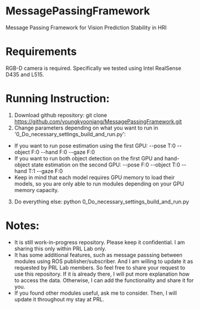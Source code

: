 # MessagePassingFramework
Message Passing Framework for Vision Prediction Stability in HRI

# Requirements 
RGB-D camera is required. Specifically we tested using Intel RealSense D435 and L515.

# Running Instruction: 
1. Download github repository: git clone https://github.com/youngkyoonjang/MessagePassingFramework.git
2. Change parameters depending on what you want to run in '0_Do_necessary_settings_build_and_run.py':
* If you want to run pose estimation using the first GPU: --pose T:0 --object F:0 --hand F:0 --gaze F:0
* If you want to run both object detection on the first GPU and hand-object state estimation on the second GPU: --pose F:0 --object T:0 --hand T:1 --gaze F:0
* Keep in mind that each model requires GPU memory to load their models, so you are only able to run modules depending on your GPU memory capacity.
3. Do everything else: python 0_Do_necessary_settings_build_and_run.py

# Notes: 
* It is still work-in-progress repository. Please keep it confidential. I am sharing this only within PRL Lab only.
* It has some additional features, such as message passsing between modules using ROS publisher/subscriber. And I am willing to update it as requested by PRL Lab members. So feel free to share your request to use this repository. If it is already there, I will put more explanation how to access the data. Otherwise, I can add the functionality and share it for you. 
* If you found other modules useful, ask me to consider. Then, I will update it throughout my stay at PRL.